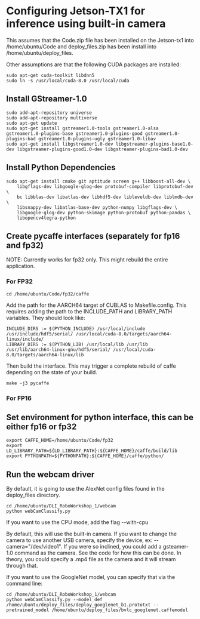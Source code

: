 # Configuring Jetson-TX1 for inference using built-in camera 

This assumes that the Code.zip file has been installed on the Jetson-tx1 into /home/ubuntu/Code and deploy_files.zip has been install into /home/ubuntu/deploy_files.

Other assumptions are that the following CUDA packages are installed:

```
sudo apt-get cuda-toolkit libdnn5
sudo ln -s /usr/local/cuda-8.0 /usr/local/cuda
```

## Install GStreamer-1.0
```
sudo add-apt-repository universe 
sudo add-apt-repository multiverse 
sudo apt-get update 
sudo apt-get install gstreamer1.0-tools gstreamer1.0-alsa gstreamer1.0-plugins-base gstreamer1.0-plugins-good gstreamer1.0-plugins-bad gstreamer1.0-plugins-ugly gstreamer1.0-libav 
sudo apt-get install libgstreamer1.0-dev libgstreamer-plugins-base1.0-dev libgstreamer-plugins-good1.0-dev libgstreamer-plugins-bad1.0-dev 
```

## Install Python Dependencies

```
sudo apt-get install cmake git aptitude screen g++ libboost-all-dev \
    libgflags-dev libgoogle-glog-dev protobuf-compiler libprotobuf-dev \
    bc libblas-dev libatlas-dev libhdf5-dev libleveldb-dev liblmdb-dev \
    libsnappy-dev libatlas-base-dev python-numpy libgflags-dev \
    libgoogle-glog-dev python-skimage python-protobuf python-pandas \
    libopencv4tegra-python
```

## Create pycaffe interfaces (separately for fp16 and fp32)
NOTE: Currently works for fp32 only.  This might rebuild the entire application.

### For FP32
```
cd /home/ubuntu/Code/fp32/caffe
```
Add the path for the AARCH64 target of CUBLAS to Makefile.config. This requires adding the path to the INCLUDE_PATH and LIBRARY_PATH variables.  They should look like:

```
INCLUDE_DIRS := $(PYTHON_INCLUDE) /usr/local/include /usr/include/hdf5/serial/ /usr/local/cuda-8.0/targets/aarch64-linux/include/
LIBRARY_DIRS := $(PYTHON_LIB) /usr/local/lib /usr/lib /usr/lib/aarch64-linux-gnu/hdf5/serial/ /usr/local/cuda-8.0/targets/aarch64-linux/lib
```

Then build the interface.  This may trigger a complete rebuild of caffe depending on the state of your build.
```
make -j3 pycaffe
```

### For FP16

## Set environment for python interface, this can be either fp16 or fp32

```
export CAFFE_HOME=/home/ubuntu/Code/fp32
export LD_LIBRARY_PATH=${LD_LIBRARY_PATH}:${CAFFE_HOME}/caffe/build/lib
export PYTHONPATH=${PYTHONPATH}:${CAFFE_HOME}/caffe/python/
```

## Run the webcam driver

By default, it is going to use the AlexNet config files found in the deploy_files directory. 

```
cd /home/ubuntu/DLI_RoboWorkshop_1/webcam
python webCamClassify.py
```

If you want to use the CPU mode, add the flag --with-cpu

By default, this will use the built-in camera.  If you want to change the camera to use another USB camera, specify the device, ex: --camera="/dev/video1".  If you were so inclined, you could add a gsteamer-1.0 command as the camera.  See the code for how this can be done.  In theory, you could specify a .mp4 file as the camera and it will stream through that.

If you want to use the GoogleNet model, you can specify that via the command line:

```
cd /home/ubuntu/DLI_RoboWorkshop_1/webcam
python webCamClassify.py --model_def /home/ubuntu/deploy_files/deploy_googlenet_b1.prototxt --pretrained_model /home/ubuntu/deploy_files/bvlc_googlenet.caffemodel
```




